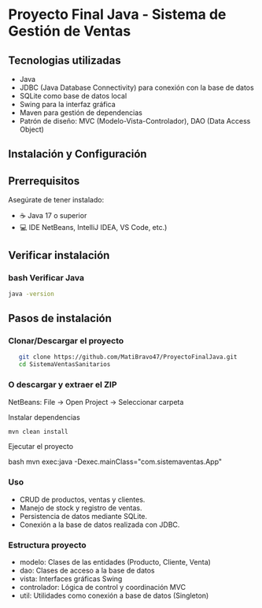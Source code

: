 ﻿# Proyecto Final Java - Sistema de Gestión de Ventas
## Tecnologias utilizadas
- Java
- JDBC (Java Database Connectivity) para conexión con la base de datos
- SQLite como base de datos local
- Swing para la interfaz gráfica
- Maven para gestión de dependencias
- Patrón de diseño: MVC (Modelo-Vista-Controlador), DAO (Data Access Object)


## Instalación y Configuración

## Prerrequisitos
Asegúrate de tener instalado:

- ☕ Java 17 o superior
- 💻 IDE NetBeans, IntelliJ IDEA, VS Code, etc.)

## Verificar instalación
### bash Verificar Java
```bash 
java -version
```

## Pasos de instalación

### Clonar/Descargar el proyecto

```bash 
   git clone https://github.com/MatiBravo47/ProyectoFinalJava.git
   cd SistemaVentasSanitarios
```   

### O descargar y extraer el ZIP

NetBeans: File → Open Project → Seleccionar carpeta

Instalar dependencias

```bash
mvn clean install
```

Ejecutar el proyecto

bash   mvn exec:java -Dexec.mainClass="com.sistemaventas.App"


### Uso
- CRUD de productos, ventas y clientes.
- Manejo de stock y registro de ventas.
- Persistencia de datos mediante SQLite.
- Conexión a la base de datos realizada con JDBC.

### Estructura proyecto 
- modelo: Clases de las entidades (Producto, Cliente, Venta)
- dao: Clases de acceso a la base de datos
- vista: Interfaces gráficas Swing
- controlador: Lógica de control y coordinación MVC
- util: Utilidades como conexión a base de datos (Singleton)




